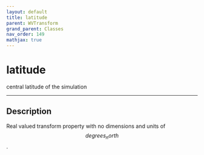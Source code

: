 ```yaml
---
layout: default
title: latitude
parent: WVTransform
grand_parent: Classes
nav_order: 149
mathjax: true
---
```


#  latitude

central latitude of the simulation


---

## Description
Real valued transform property with no dimensions and units of $$degrees_north$$.

